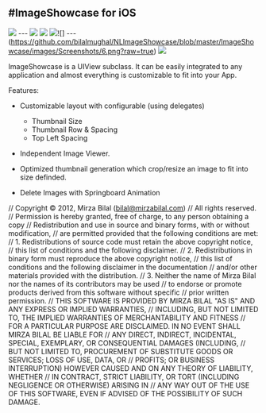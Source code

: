 #ImageShowcase for iOS
----


![](https://github.com/bilalmughal/NLImageShowcase/blob/master/ImageShowcase/images/Screenshots/1.png?raw=true) --- ![](https://github.com/bilalmughal/NLImageShowcase/blob/master/ImageShowcase/images/Screenshots/2.png?raw=true)
![](https://github.com/bilalmughal/NLImageShowcase/blob/master/ImageShowcase/images/Screenshots/3.png?raw=true)
![](https://github.com/bilalmughal/NLImageShowcase/blob/master/ImageShowcase/images/Screenshots/4.png?raw=true)![] --- (https://github.com/bilalmughal/NLImageShowcase/blob/master/ImageShowcase/images/Screenshots/6.png?raw=true)
![](https://github.com/bilalmughal/NLImageShowcase/blob/master/ImageShowcase/images/Screenshots/5.png?raw=true)

ImageShowcase is a UIView subclass. It can be easily integrated to any application
and almost everything is customizable to fit into your App.

Features:
- Customizable layout with configurable (using delegates)
  * Thumbnail Size
  * Thumbnail Row & Spacing
  * Top Left Spacing

- Independent Image Viewer.
- Optimized thumbnail generation which crop/resize an image to fit into size definded.
- Delete Images with Springboard Animation


// Copyright © 2012, Mirza Bilal (bilal@mirzabilal.com)
// All rights reserved.
//  Permission is hereby granted, free of charge, to any person obtaining a copy
// Redistribution and use in source and binary forms, with or without modification,
// are permitted provided that the following conditions are met:
// 1.	Redistributions of source code must retain the above copyright notice,
//       this list of conditions and the following disclaimer.
// 2.	Redistributions in binary form must reproduce the above copyright notice,
//       this list of conditions and the following disclaimer in the documentation
//       and/or other materials provided with the distribution.
// 3.	Neither the name of Mirza Bilal nor the names of its contributors may be used
//       to endorse or promote products derived from this software without specific
//       prior written permission.
// THIS SOFTWARE IS PROVIDED BY MIRZA BILAL "AS IS" AND ANY EXPRESS OR IMPLIED WARRANTIES,
// INCLUDING, BUT NOT LIMITED TO, THE IMPLIED WARRANTIES OF MERCHANTABILITY AND FITNESS
// FOR A PARTICULAR PURPOSE ARE DISCLAIMED. IN NO EVENT SHALL MIRZA BILAL BE LIABLE FOR
// ANY DIRECT, INDIRECT, INCIDENTAL, SPECIAL, EXEMPLARY, OR CONSEQUENTIAL DAMAGES (INCLUDING,
// BUT NOT LIMITED TO, PROCUREMENT OF SUBSTITUTE GOODS OR SERVICES; LOSS OF USE, DATA, OR
// PROFITS; OR BUSINESS INTERRUPTION) HOWEVER CAUSED AND ON ANY THEORY OF LIABILITY, WHETHER
// IN CONTRACT, STRICT LIABILITY, OR TORT (INCLUDING NEGLIGENCE OR OTHERWISE) ARISING IN
// ANY WAY OUT OF THE USE OF THIS SOFTWARE, EVEN IF ADVISED OF THE POSSIBILITY OF SUCH DAMAGE.